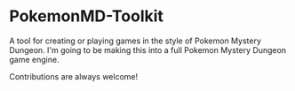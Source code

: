 # PokemonMD-Toolkit
A tool for creating or playing games in the style of Pokemon Mystery Dungeon. I'm going to be making this into a full Pokemon Mystery Dungeon game engine.

Contributions are always welcome!
